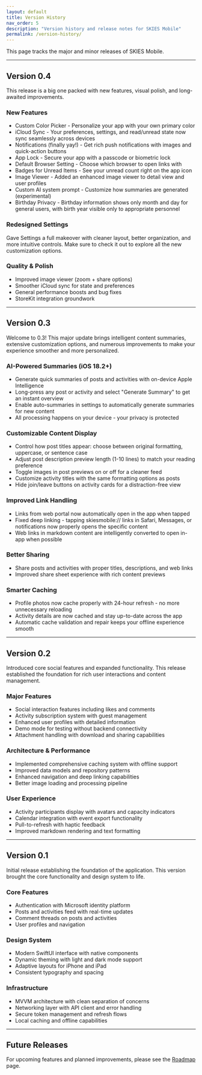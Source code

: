 ```yaml
---
layout: default
title: Version History
nav_order: 5
description: "Version history and release notes for SKIES Mobile"
permalink: /version-history/
---
```


This page tracks the major and minor releases of SKIES Mobile.

---

## Version 0.4

This release is a big one packed with new features, visual polish, and long-awaited improvements.

### New Features

- Custom Color Picker - Personalize your app with your own primary color
- iCloud Sync - Your preferences, settings, and read/unread state now sync seamlessly across devices
- Notifications (finally yay!) - Get rich push notifications with images and quick-action buttons
- App Lock - Secure your app with a passcode or biometric lock
- Default Browser Setting - Choose which browser to open links with
- Badges for Unread Items - See your unread count right on the app icon
- Image Viewer - Added an enhanced image viewer to detail view and user profiles
- Custom AI system prompt - Customize how summaries are generated (experimental)
- Birthday Privacy - Birthday information shows only month and day for general users, with birth year visible only to appropriate personnel

### Redesigned Settings

Gave Settings a full makeover with cleaner layout, better organization, and more intuitive controls. Make sure to check it out to explore all the new customization options.

### Quality & Polish

- Improved image viewer (zoom + share options)
- Smoother iCloud sync for state and preferences
- General performance boosts and bug fixes
- StoreKit integration groundwork

---

## Version 0.3

Welcome to 0.3! This major update brings intelligent content summaries, extensive customization options, and numerous improvements to make your experience smoother and more personalized.

### AI-Powered Summaries (iOS 18.2+)

- Generate quick summaries of posts and activities with on-device Apple Intelligence
- Long-press any post or activity and select "Generate Summary" to get an instant overview
- Enable auto-summaries in settings to automatically generate summaries for new content
- All processing happens on your device - your privacy is protected

### Customizable Content Display

- Control how post titles appear: choose between original formatting, uppercase, or sentence case
- Adjust post description preview length (1-10 lines) to match your reading preference
- Toggle images in post previews on or off for a cleaner feed
- Customize activity titles with the same formatting options as posts
- Hide join/leave buttons on activity cards for a distraction-free view

### Improved Link Handling

- Links from web portal now automatically open in the app when tapped
- Fixed deep linking - tapping skiesmobile:// links in Safari, Messages, or notifications now properly opens the specific content
- Web links in markdown content are intelligently converted to open in-app when possible

### Better Sharing

- Share posts and activities with proper titles, descriptions, and web links
- Improved share sheet experience with rich content previews

### Smarter Caching

- Profile photos now cache properly with 24-hour refresh - no more unnecessary reloading
- Activity details are now cached and stay up-to-date across the app
- Automatic cache validation and repair keeps your offline experience smooth

---

## Version 0.2

Introduced core social features and expanded functionality. This release established the foundation for rich user interactions and content management.

### Major Features

- Social interaction features including likes and comments
- Activity subscription system with guest management
- Enhanced user profiles with detailed information
- Demo mode for testing without backend connectivity
- Attachment handling with download and sharing capabilities

### Architecture & Performance

- Implemented comprehensive caching system with offline support
- Improved data models and repository patterns
- Enhanced navigation and deep linking capabilities
- Better image loading and processing pipeline

### User Experience

- Activity participants display with avatars and capacity indicators
- Calendar integration with event export functionality
- Pull-to-refresh with haptic feedback
- Improved markdown rendering and text formatting

---

## Version 0.1

Initial release establishing the foundation of the application. This version brought the core functionality and design system to life.

### Core Features

- Authentication with Microsoft identity platform
- Posts and activities feed with real-time updates
- Comment threads on posts and activities
- User profiles and navigation

### Design System

- Modern SwiftUI interface with native components
- Dynamic theming with light and dark mode support
- Adaptive layouts for iPhone and iPad
- Consistent typography and spacing

### Infrastructure

- MVVM architecture with clean separation of concerns
- Networking layer with API client and error handling
- Secure token management and refresh flows
- Local caching and offline capabilities

---

## Future Releases

For upcoming features and planned improvements, please see the [Roadmap](/roadmap/) page.
